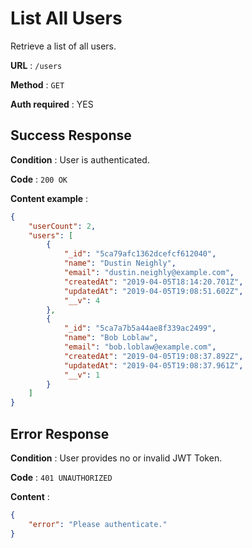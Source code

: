 # List All Users

Retrieve a list of all users.

**URL** : `/users`

**Method** : `GET`

**Auth required** : YES

## Success Response

**Condition** : User is authenticated.

**Code** : `200 OK`

**Content example** : 

```json
{
    "userCount": 2,
    "users": [
        {
            "_id": "5ca79afc1362dcefcf612040",
            "name": "Dustin Neighly",
            "email": "dustin.neighly@example.com",
            "createdAt": "2019-04-05T18:14:20.701Z",
            "updatedAt": "2019-04-05T19:08:51.602Z",
            "__v": 4
        },
        {
            "_id": "5ca7a7b5a44ae8f339ac2499",
            "name": "Bob Loblaw",
            "email": "bob.loblaw@example.com",
            "createdAt": "2019-04-05T19:08:37.892Z",
            "updatedAt": "2019-04-05T19:08:37.961Z",
            "__v": 1
        }
    ]
}
```

## Error Response
**Condition** : User provides no or invalid JWT Token.

**Code** : `401 UNAUTHORIZED`

**Content** :

```json
{
    "error": "Please authenticate."
}
```